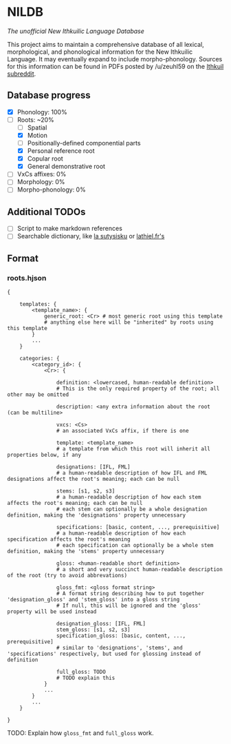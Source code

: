 # NILDB

_The unofficial New Ithkuilic Language Database_

This project aims to maintain a comprehensive database of all lexical, morphological, and phonological information for the New Ithkuilic Language. It may eventually expand to include morpho-phonology. Sources for this information can be found in PDFs posted by /u/zeuhl59 on the [Ithkuil subreddit](https://reddit.com/r/Ithkuil).

## Database progress

* [x] Phonology: 100%
* [ ] Roots: ~20%
    - [ ] Spatial
    - [x] Motion
    - [ ] Positionally-defined componential parts
    - [x] Personal reference root
    - [x] Copular root
    - [x] General demonstrative root
* [ ] VxCs affixes: 0%
* [ ] Morphology: 0%
* [ ] Morpho-phonology: 0%

## Additional TODOs

* [ ] Script to make markdown references
* [ ] Searchable dictionary, like [la sutysisku](https://la-lojban.github.io/sutysisku/en/) or [lathiel.fr's](http://www.laethiel.fr/ithkuil/dico.php)

## Format

### roots.hjson

```hjson
{

    templates: {
        <template_name>: {
            generic_root: <Cr> # most generic root using this template
            # anything else here will be "inherited" by roots using this template
        }
        ...
    }

    categories: {
        <category_id>: {
            <Cr>: {

                definition: <lowercased, human-readable definition>
                # This is the only required property of the root; all other may be omitted

                description: <any extra information about the root (can be multiline>

                vxcs: <Cs>
                # an associated VxCs affix, if there is one

                template: <template_name>
                # a template from which this root will inherit all properties below, if any

                designations: [IFL, FML]
                # a human-readable description of how IFL and FML designations affect the root's meaning; each can be null

                stems: [s1, s2, s3]
                # a human-readable description of how each stem affects the root's meaning; each can be null
                # each stem can optionally be a whole designation definition, making the 'designations' property unnecessary
                
                specifications: [basic, content, ..., prerequisitive]
                # a human-readable description of how each specification affects the root's meaning
                # each specification can optionally be a whole stem definition, making the 'stems' property unnecessary

                gloss: <human-readable short definition>
                # a short and very succinct human-readable description of the root (try to avoid abbrevations)

                gloss_fmt: <gloss format string>
                # A format string describing how to put together 'designation_gloss' and 'stem_gloss' into a gloss string
                # If null, this will be ignored and the 'gloss' property will be used instead

                designation_gloss: [IFL, FML]
                stem_gloss: [s1, s2, s3]
                specification_gloss: [basic, content, ..., prerequisitive]
                # similar to 'designations', 'stems', and 'specifications' respectively, but used for glossing instead of definition

                full_gloss: TODO
                # TODO explain this
            }
            ...
        }
        ...
    }

}
```

TODO: Explain how `gloss_fmt` and `full_gloss` work.
